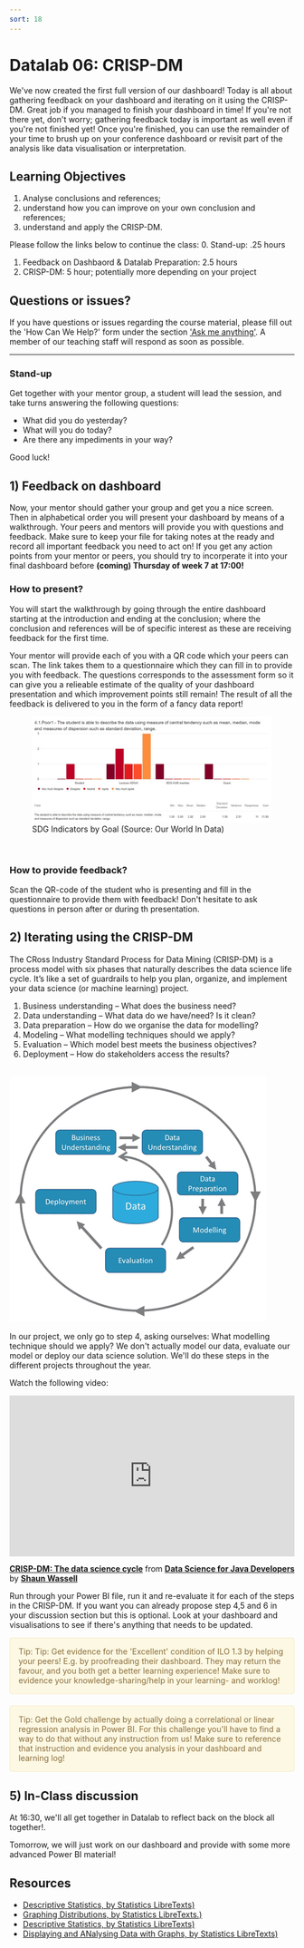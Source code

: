 ```yaml
---
sort: 18
---
```


# Datalab 06: CRISP-DM

We've now created the first full version of our dashboard! Today is all about gathering feedback on your dashboard and iterating on it using the CRISP-DM. Great job if you managed to finish your dashboard in time! If you're not there yet, don't worry; gathering feedback today is important as well even if you're not finished yet! Once you're finished, you can use the remainder of your time to brush up on your conference dashboard or revisit part of the analysis like data visualisation or interpretation.

## Learning Objectives
1. Analyse conclusions and references;
2. understand how you can improve on your own conclusion and references;
2. understand and apply the CRISP-DM.

Please follow the links below to continue the class:
0. Stand-up: .25 hours
1. Feedback on Dashbaord & Datalab Preparation: 2.5 hours
2. CRISP-DM: 5 hour; potentially more depending on your project

## Questions or issues?

If you have questions or issues regarding the course material, please fill out the 'How Can We Help?' form under the section ['Ask me anything'](https://adsai.buas.nl/Contact%20Us/). A member of our teaching staff will respond as soon as possible.

***

### Stand-up
Get together with your mentor group, a student will lead the session, and take turns answering the following questions:
- What did you do yesterday?
- What will you do today?
- Are there any impediments in your way?

Good luck!

## 1) Feedback on dashboard
Now, your mentor should gather your group and get you a nice screen. Then in alphabetical order you will present your dashboard by means of a walkthrough. Your peers and mentors will provide you with questions and feedback. Make sure to keep your file for taking notes at the ready and record all important feedback you need to act on! 
If you get any action points from your mentor or peers, you should try to incorperate it into your final dashboard before **(coming) Thursday of week 7 at 17:00!**

### How to present? 
You will start the walkthrough by going through the entire dashboard starting at the introduction and ending at the conclusion; where the conclusion and references will be of specific interest as these are receiving feedback for the first time.

Your mentor will provide each of you with a QR code which your peers can scan. The link takes them to a questionnaire which they can fill in to provide you with feedback. The questions corresponds to the assessment form so it can give you a relieable estimate of the quality of your dashboard presentation and which improvement points still remain! The result of all the feedback is delivered to you in the form of a fancy data report!


<figure>
    <img src=".\assets\DS report example.jpg" />
    <figcaption>SDG Indicators by Goal (Source: Our World In Data)</figcaption>
</figure>
<br>


### How to provide feedback? 
Scan the QR-code of the student who is presenting and fill in the questionnaire to provide them with feedback! Don't hesitate to ask questions in person after or during th presentation.



## 2) Iterating using the CRISP-DM

The CRoss Industry Standard Process for Data Mining (CRISP-DM) is a process model with six phases that naturally describes the data science life cycle. It’s like a set of guardrails to help you plan, organize, and implement your data science (or machine learning) project.

1. Business understanding – What does the business need?
2. Data understanding – What data do we have/need? Is it clean?
3. Data preparation – How do we organise the data for modelling?
4. Modeling – What modelling techniques should we apply?
5. Evaluation – Which model best meets the business objectives?
6. Deployment – How do stakeholders access the results?

\
<img src="./assets/CRISP-DM.png"/>

In our project, we only go to step 4, asking ourselves: What modelling technique should we apply? We don't actually model our data, evaluate our model or deploy our data science solution. We'll do these steps in the different projects throughout the year.

Watch the following video:
<div style="position:relative;height:0;padding-bottom:56.25%"><iframe width="640" height="360" src="https://www.linkedin.com/learning/embed/data-science-for-java-developers/crisp-dm-the-data-science-cycle?autoplay=false&claim=AQE7aNB0gsHrKgAAAXuehqfAMTIXw27ZETDk3v0n1ILbxgFR2EOcIxEpRz03FiIL4XLyHalA4ZJ36lGceHRjW7TPal_znC2dUvH76UCG363f60c2K1FwsVYdBHs4rUkiErgU-pMlHhQ0L56Z9ENgLmirSzdAQyPY2ATPF_aay-IyNh8KN5t_3Au1y7_O6oTQxehIxhQ6-4yLlqq78IOXzWSSLlcTPd8vkAqcnNI8X3hsu70GTIdR-m-mna9WUgzv0nmDdFbh7rBBB3hUTBflJpMrN5PhUR1W4uc6MlCcBXSzobvxegnf8YRGg_KK-Vv4K9hi-YF0AfzxFcjRk1NsvXRFxS0rksHa02VLxvI-lWPE7rs7xPua3Wz63qjj1NlTFhQ8M87N2DY3OajUN0AEbbk6R2Hn1iVg1R7spxMNiOcwWm5g0hH7LtYvM_rIoZmsxoUlYRSKyJGd4HktJXvjPx0Cyp0jJWv-VafYsLDpvHQ37ZhRVR0sN4A44XWQMRcZ84Y3Ub8vXv-v0zz7lgsf-Y2-yGPETdfEusC7lzCoxMcToFqvenZX7asL8D6CS4lxDPxcHzbMZZ5wuqXIDT5MK7hKAY5IuK9HCgf02YMKXDRkzc_5Ru5xDuX8OXliQXxhTi8q01T8NfuVC_QMluI2EnA2nuNYU0MT5qxPIo8HrWf1QtGcHucLJoJRlGN5RCMUUFpCue-7qNZcOs5YXqoTlhDL3nk2Db1EUb-fW153sudFh_ZKnoQ&lipi=urn%3Ali%3Apage%3Ad_learning_content%3BtSYxLf9mSWO8dG4Yt8KSVQ%3D%3D&licu" mozallowfullscreen="true" webkitallowfullscreen="true" allowfullscreen="true" frameborder="0" style="position:absolute;width:100%;height:100%;left:0"></iframe></div><p><strong><a href="https://www.linkedin.com/learning/data-science-for-java-developers/crisp-dm-the-data-science-cycle?trk=embed_lil">CRISP-DM: The data science cycle</a></strong> from <strong><a href="https://www.linkedin.com/learning/data-science-for-java-developers?trk=embed_lil">Data Science for Java Developers</a></strong> by <strong><a href="https://www.linkedin.com/learning/instructors/shaun-wassell?trk=embed_lil">Shaun Wassell</a></strong></p>

Run through your Power BI file, run it and re-evaluate it for each of the steps in the CRISP-DM. If you want you can already propose step 4,5 and 6 in your discussion section but this is optional. Look at your dashboard and visualisations to see if there's anything that needs to be updated.


<div style="padding: 15px; border: 1px solid transparent; border-color: transparent; margin-bottom: 20px; border-radius: 4px; color: #8a6d3b;; background-color: #fcf8e3; border-color: #faebcc;">
Tip: Tip: Get evidence for the 'Excellent' condition of ILO 1.3 by helping your peers! E.g. by proofreading their dashboard. They may return the favour, and you both get a better learning experience! Make sure to evidence your knowledge-sharing/help in your learning- and worklog!
</div>

<div style="padding: 15px; border: 1px solid transparent; border-color: transparent; margin-bottom: 20px; border-radius: 4px; color: #8a6d3b;; background-color: #fcf8e3; border-color: #faebcc;">
Tip: Get the Gold challenge by actually doing a correlational or linear regression analysis in Power BI. For this challenge you'll have to find a way to do that without any instruction from us! Make sure to reference that instruction and evidence you analysis in your dashboard and learning log!
</div>

## 5) In-Class discussion
At 16:30, we'll all get together in Datalab to reflect back on the block all together!.

Tomorrow, we will just work on our dashboard and provide with some more advanced Power BI material!




## Resources
- [Descriptive Statistics, by Statistics LibreTexts)](https://statics.teams.cdn.office.net/evergreen-assets/safelinks/1/atp-safelinks.html?url=https%3A%2F%2Fstats.libretexts.org%2FBookshelves%2FIntroductory_Statistics%2FBook%253A_Introductory_Statistics_(OpenStax)%2F02%253A_Descriptive_Statistics)
- [Graphing Distributions, by Statistics LibreTexts.)](https://statics.teams.cdn.office.net/evergreen-assets/safelinks/1/atp-safelinks.html?url=https%3A%2F%2Fstats.libretexts.org%2FBookshelves%2FIntroductory_Statistics%2FBook%253A_Introductory_Statistics_(Lane)%2F02%253A_Graphing_Distributions)
-  [Descriptive Statistics, by Statistics LibreTexts)](https://statics.teams.cdn.office.net/evergreen-assets/safelinks/1/atp-safelinks.html?url=https%3A%2F%2Fstats.libretexts.org%2FBookshelves%2FIntroductory_Statistics%2FBook%253A_Introductory_Statistics_(Shafer_and_Zhang)%2F02%253A_Descriptive_Statistics)
 - [Displaying and ANalysing Data with Graphs, by Statistics LibreTexts)](https://statics.teams.cdn.office.net/evergreen-assets/safelinks/1/atp-safelinks.html?url=https%3A%2F%2Fstats.libretexts.org%2FBookshelves%2FIntroductory_Statistics%2FBook%253A_Inferential_Statistics_and_Probability_-_A_Holistic_Approach_(Geraghty)%2F02%253A_Displaying_and_Analyzing_Data_with_Graphs)

